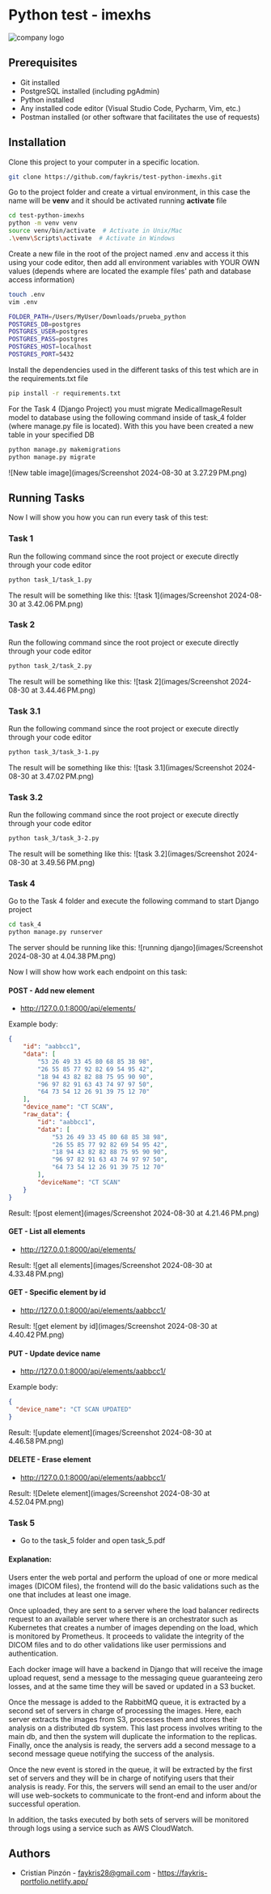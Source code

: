 # Python test - imexhs
![company logo](https://encrypted-tbn0.gstatic.com/images?q=tbn:ANd9GcSy0wBnzGMMnDJgbRTA0ATTEil3vC8kQV2Tgw&s)

## Prerequisites
- Git installed
- PostgreSQL installed (including pgAdmin)
- Python installed
- Any installed code editor (Visual Studio Code, Pycharm, Vim, etc.)
- Postman installed (or other software that facilitates the use of requests)

## Installation
Clone this project to your computer in a specific location.
```bash
git clone https://github.com/faykris/test-python-imexhs.git
```
Go to the project folder and create a virtual environment, in this case the name will be **venv** and it should be activated running **activate** file

```bash
cd test-python-imexhs
python -m venv venv
source venv/bin/activate  # Activate in Unix/Mac
.\venv\Scripts\activate  # Activate in Windows
```
Create a new file in the root of the project named .env and access it this using your code editor, then add all environment variables with YOUR OWN values (depends where are located the example files' path and database access information)
```bash
touch .env
vim .env
```
```bash
FOLDER_PATH=/Users/MyUser/Downloads/prueba_python
POSTGRES_DB=postgres
POSTGRES_USER=postgres
POSTGRES_PASS=postgres
POSTGRES_HOST=localhost
POSTGRES_PORT=5432
```

Install the dependencies used in the different tasks of this test which are in the requirements.txt file
```bash
pip install -r requirements.txt
```

For the Task 4 (Django Project) you must migrate MedicalImageResult model to database using the following command inside of task_4 folder (where manage.py file is located). With this you have been created a new table in your specified DB
```bash
python manage.py makemigrations
python manage.py migrate
```

![New table image](images/Screenshot 2024-08-30 at 3.27.29 PM.png)

## Running Tasks
Now I will show you how you can run every task of this test:

### Task 1
Run the following command since the root project or execute directly through your code editor 
```bash
python task_1/task_1.py
```
The result will be something like this:
![task 1](images/Screenshot 2024-08-30 at 3.42.06 PM.png)

### Task 2
Run the following command since the root project or execute directly through your code editor
```bash
python task_2/task_2.py
```
The result will be something like this:
![task 2](images/Screenshot 2024-08-30 at 3.44.46 PM.png)

### Task 3.1
Run the following command since the root project or execute directly through your code editor
```bash
python task_3/task_3-1.py
```
The result will be something like this:
![task 3.1](images/Screenshot 2024-08-30 at 3.47.02 PM.png)

### Task 3.2
Run the following command since the root project or execute directly through your code editor
```bash
python task_3/task_3-2.py
```
The result will be something like this:
![task 3.2](images/Screenshot 2024-08-30 at 3.49.56 PM.png)

### Task 4
Go to the Task 4 folder and execute the following command to start Django project
```bash
cd task_4
python manage.py runserver
```
The server should be running like this:
![running django](images/Screenshot 2024-08-30 at 4.04.38 PM.png)

Now I will show how work each endpoint on this task:

#### POST - Add new element

- http://127.0.0.1:8000/api/elements/

Example body:
```json
{
    "id": "aabbcc1",
    "data": [
        "53 26 49 33 45 80 68 85 38 98",
        "26 55 85 77 92 82 69 54 95 42",
        "18 94 43 82 82 88 75 95 90 90",
        "96 97 82 91 63 43 74 97 97 50",
        "64 73 54 12 26 91 39 75 12 70"
    ],
    "device_name": "CT SCAN",
    "raw_data": {
        "id": "aabbcc1",
        "data": [
            "53 26 49 33 45 80 68 85 38 98",
            "26 55 85 77 92 82 69 54 95 42",
            "18 94 43 82 82 88 75 95 90 90",
            "96 97 82 91 63 43 74 97 97 50",
            "64 73 54 12 26 91 39 75 12 70"
        ],
        "deviceName": "CT SCAN"
    }
}
```
Result:
![post element](images/Screenshot 2024-08-30 at 4.21.46 PM.png)

#### GET - List all elements

- http://127.0.0.1:8000/api/elements/

Result:
![get all elements](images/Screenshot 2024-08-30 at 4.33.48 PM.png)


#### GET - Specific element by id

- http://127.0.0.1:8000/api/elements/aabbcc1/

Result:
![get element by id](images/Screenshot 2024-08-30 at 4.40.42 PM.png)

#### PUT - Update device name
- http://127.0.0.1:8000/api/elements/aabbcc1/

Example body:
```json
{
  "device_name": "CT SCAN UPDATED"
}
```
Result:
![update element](images/Screenshot 2024-08-30 at 4.46.58 PM.png)

#### DELETE - Erase element
- http://127.0.0.1:8000/api/elements/aabbcc1/

Result:
![Delete element](images/Screenshot 2024-08-30 at 4.52.04 PM.png)

### Task 5

- Go to the task_5 folder and open task_5.pdf

#### Explanation: 
Users enter the web portal and perform the upload of one or more medical images (DICOM files), the frontend will do the basic validations such as the one that includes at least one image.

Once uploaded, they are sent to a server where the load balancer redirects request to an available server where there is an orchestrator such as Kubernetes that creates a number of images depending on the load, which is monitored by Prometheus. It proceeds to validate the integrity of the DICOM files and to do other validations like user permissions and authentication.

Each docker image will have a backend in Django that will receive the image upload request, send a message to the messaging queue guaranteeing zero losses, and at the same time they will be saved or updated in a S3 bucket.

Once the message is added to the RabbitMQ queue, it is extracted by a second set of servers in charge of processing the images. Here, each server extracts the images from S3, processes them and stores their analysis on a distributed db system. This last process involves writing to the main db, and then the system will duplicate the information to the replicas.
Finally, once the analysis is ready, the servers add a second message to a second message queue notifying the success of the analysis.

Once the new event is stored in the queue, it will be extracted by the first set of servers and they will be in charge of notifying users that their analysis is ready. For this, the servers will send an email to the user and/or will use web-sockets to communicate to the front-end and inform about the successful operation.

In addition, the tasks executed by both sets of servers will be monitored through logs using a service such as AWS CloudWatch.

## Authors

- Cristian Pinzón - faykris28@gmail.com - https://faykris-portfolio.netlify.app/